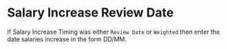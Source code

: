 # Salary Increase Review Date

If Salary Increase Timing was either `Review Date` or `Weighted` then
enter the date salaries increase in the form DD/MM.
